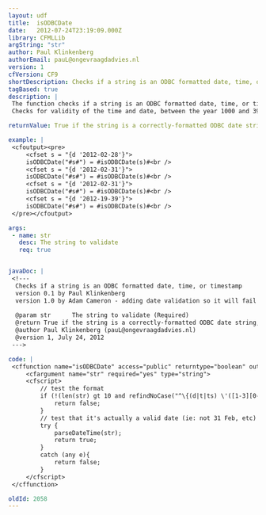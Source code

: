 ```yaml
---
layout: udf
title:  isODBCDate
date:   2012-07-24T23:19:09.000Z
library: CFMLLib
argString: "str"
author: Paul Klinkenberg
authorEmail: pauL@ongevraagdadvies.nl
version: 1
cfVersion: CF9
shortDescription: Checks if a string is an ODBC formatted date, time, or timestamp
tagBased: true
description: |
 The function checks if a string is an ODBC formatted date, time, or timestamp; returns a boolean.
 Checks for validity of the time and date, between the year 1000 and 3999.

returnValue: True if the string is a correctly-formatted ODBC date string, otherwise false

example: |
 <cfoutput><pre>
     <cfset s = "{d '2012-02-28'}">
     isODBCDate("#s#") = #isODBCDate(s)#<br />
     <cfset s = "{d '2012-02-31'}">
     isODBCDate("#s#") = #isODBCDate(s)#<br />
     <cfset s = "{d '2012-02-31'}">
     isODBCDate("#s#") = #isODBCDate(s)#<br />
     <cfset s = "{d '2012-19-39'}">
     isODBCDate("#s#") = #isODBCDate(s)#<br />
 </pre></cfoutput>

args:
 - name: str
   desc: The string to validate
   req: true


javaDoc: |
 <!---
  Checks if a string is an ODBC formatted date, time, or timestamp
  version 0.1 by Paul Klinkenberg
  version 1.0 by Adam Cameron - adding date validation so it will fail invalid dates such as Feb 31.
  
  @param str      The string to validate (Required)
  @return True if the string is a correctly-formatted ODBC date string, otherwise false 
  @author Paul Klinkenberg (pauL@ongevraagdadvies.nl) 
  @version 1, July 24, 2012 
 --->

code: |
 <cffunction name="isODBCDate" access="public" returntype="boolean" output="false">
     <cfargument name="str" required="yes" type="string">
     <cfscript>
         // test the format
         if (!(len(str) gt 10 and refindNoCase("^\{(d|t|ts) \'([1-3][0-9]{3}\-[0-1][0-9]\-[0-3][0-9] ?)?([0-2][0-9]:[0-5][0-9]:[0-5][0-9])?\'\}$", str))){
             return false;
         }
         // test that it's actually a valid date (ie: not 31 Feb, etc)
         try {
             parseDateTime(str);
             return true;
         }
         catch (any e){
             return false;
         }
     </cfscript>
 </cffunction>

oldId: 2058
---
```


